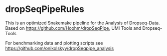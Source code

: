 # dropSeqPipeRules
This is an optimized Snakemake pipeline for the Analysis of Dropseq-Data. Based on https://github.com/Hoohm/dropSeqPipe, UMI Tools and Dropseq-Tools

For benchmarking data and plotting scripts see https://github.com/onikolskyy/dropSeqpipe_analysis
